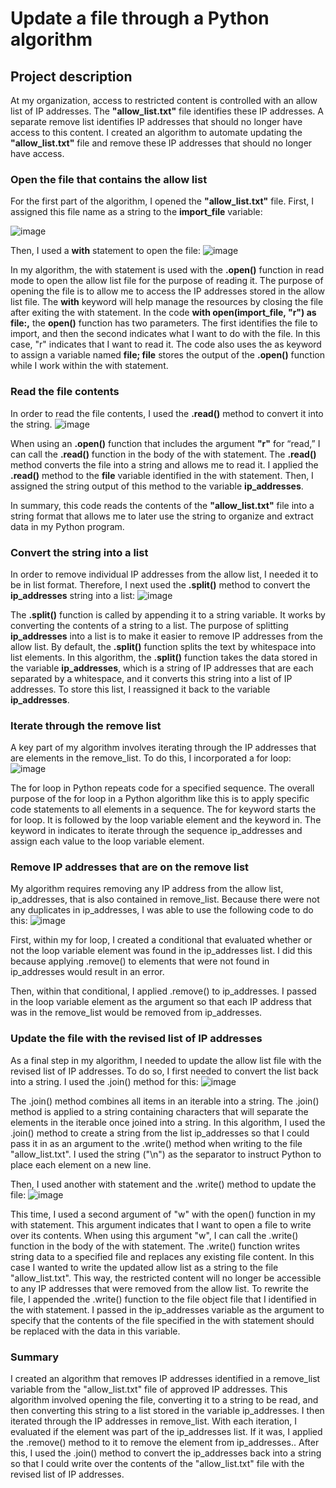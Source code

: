 # Update a file through a Python algorithm

## Project description
At my organization, access to restricted content is controlled with an allow list of IP addresses. The **"allow_list.txt"** file identifies these IP addresses. A separate remove list identifies IP addresses that should no longer have access to this content. I created an algorithm to automate updating the **"allow_list.txt"** file and remove these IP addresses that should no longer have access. 

### Open the file that contains the allow list
For the first part of the algorithm, I opened the **"allow_list.txt"** file. First, I assigned this file name as a string to the **import_file** variable:
 
![image](https://github.com/user-attachments/assets/e93f4607-cc2b-4e24-8d56-d811e466c83c)


Then, I used a **with** statement to open the file:
![image](https://github.com/user-attachments/assets/0dfa8a68-2195-48f2-ac3b-9565299e7975)

  

In my algorithm, the with statement is used with the **.open()** function in read mode to open the allow list file for the purpose of reading it. The purpose of opening the file is to allow me to access the IP addresses stored in the allow list file. The **with** keyword will help manage the resources by closing the file after exiting the with statement. In the code **with open(import_file, "r") as file:,** the **open()** function has two parameters. The first identifies the file to import, and then the second indicates what I want to do with the file. In this case, "r" indicates that I want to read it. The code also uses the as keyword to assign a variable named **file; file** stores the output of the **.open()** function while I work within the with statement.

### Read the file contents
In order to read the file contents, I used the **.read()** method to convert it into the string.
![image](https://github.com/user-attachments/assets/3dc25579-4e41-4bfb-be34-7e160d6c1e2a)

 

When using an **.open()** function that includes the argument **"r"** for “read,” I can call the **.read()** function in the body of the with statement. The **.read()** method converts the file into a string and allows me to read it. I applied the **.read()** method to the **file** variable identified in the with statement. Then, I assigned the string output of this method to the variable **ip_addresses**. 

In summary, this code reads the contents of the **"allow_list.txt"** file into a string format that allows me to later use the string to organize and extract data in my Python program.

### Convert the string into a list
In order to remove individual IP addresses from the allow list, I needed it to be in list format. Therefore, I next used the **.split()** method to convert the **ip_addresses** string into a list:
![image](https://github.com/user-attachments/assets/d5474164-df3a-4ecd-98af-4d1307607bc0)

 

The **.split()** function is called by appending it to a string variable. It works by converting the contents of a string to a list. The purpose of splitting **ip_addresses** into a list is to make it easier to remove IP addresses from the allow list. By default, the **.split()** function splits the text by whitespace into list elements. In this algorithm, the **.split()** function takes the data stored in the variable **ip_addresses**, which is a string of IP addresses that are each separated by a whitespace, and it converts this string into a list of IP addresses. To store this list, I reassigned it back to the variable **ip_addresses**. 

### Iterate through the remove list
A key part of my algorithm involves iterating through the IP addresses that are elements in the remove_list. To do this, I incorporated a for loop:
![image](https://github.com/user-attachments/assets/47a12f96-c5ce-498d-a08e-6c2cc1530c9c)

 

The for loop in Python repeats code for a specified sequence. The overall purpose of the for loop in a Python algorithm like this is to apply specific code statements to all elements in a sequence. The for keyword starts the for loop. It is followed by the loop variable element and the keyword in. The keyword in indicates to iterate through the sequence ip_addresses and assign each value to the loop variable element. 

### Remove IP addresses that are on the remove list
My algorithm requires removing any IP address from the allow list, ip_addresses, that is also contained in remove_list.  Because there were not any duplicates in ip_addresses, I was able to use the following code to do this:
![image](https://github.com/user-attachments/assets/c3da9990-072a-44d9-83ac-79c111d19f8f)

 

First, within my for loop, I created a conditional that evaluated whether or not the loop variable element was found in the ip_addresses list. I did this because applying .remove() to elements that were not found in ip_addresses would result in an error. 

Then, within that conditional, I applied .remove() to ip_addresses. I passed in the loop variable element as the argument so that each IP address that was in the remove_list would be removed from ip_addresses.




### Update the file with the revised list of IP addresses 
As a final step in my algorithm, I needed to update the allow list file with the revised list of IP addresses. To do so, I first needed to convert the list back into a string. I used the .join() method for this:
![image](https://github.com/user-attachments/assets/8f36d975-2ac6-499e-b9e2-f78252700015)

 

The .join() method combines all items in an iterable into a string. The .join() method is applied to a string containing characters that will separate the elements in the iterable once joined into a string. In this algorithm, I used the .join() method to create a string from the list ip_addresses so that I could pass it in as an argument to the .write() method when writing to the file "allow_list.txt". I used the string ("\n") as the separator to instruct Python to place each element on a new line. 

Then, I used another with statement and the .write() method to update the file:
![image](https://github.com/user-attachments/assets/a4fcb35d-dc08-4090-be16-ca96fa9de168)

 

This time, I used a second argument of "w" with the open() function in my with statement. This argument indicates that I want to open a file to write over its contents. When using this argument "w", I can call the .write() function in the body of the with statement. The .write() function writes string data to a specified file and replaces any existing file content. 
In this case I wanted to write the updated allow list as a string to the file "allow_list.txt". This way, the restricted content will no longer be accessible to any IP addresses that were removed from the allow list. To rewrite the file, I appended the .write() function to the file object file that I identified in the with statement. I passed in the ip_addresses variable as the argument to specify that the contents of the file specified in the with statement should be replaced with the data in this variable.

### Summary
I created an algorithm that removes IP addresses identified in a remove_list variable from the "allow_list.txt" file of approved IP addresses. This algorithm involved opening the file, converting it to a string to be read, and then converting this string to a list stored in the variable ip_addresses. I then iterated through the IP addresses in remove_list. With each iteration, I evaluated if the element was part of the ip_addresses list. If it was, I applied the .remove() method to it to remove the element from ip_addresses.. After this, I used the .join() method to convert the ip_addresses back into a string so that I could write over the contents of the "allow_list.txt" file with the revised list of IP addresses.


